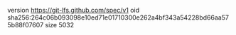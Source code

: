 version https://git-lfs.github.com/spec/v1
oid sha256:264c06b093098e10ed71e01710300e262a4bf343a54228bd66aa575b88f07607
size 5032
